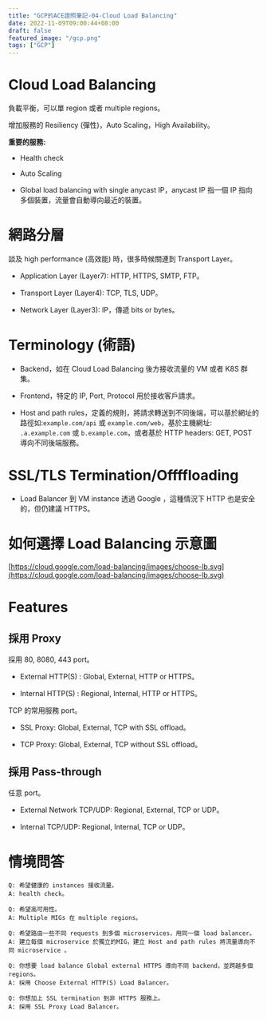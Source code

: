 ```yaml
---
title: "GCP的ACE證照筆記-04-Cloud Load Balancing"
date: 2022-11-09T09:00:44+08:00
draft: false
featured_image: "/gcp.png"
tags: ["GCP"]
---
```


# Cloud Load Balancing

負載平衡，可以單 region 或者 multiple regions。

增加服務的 Resiliency (彈性)，Auto Scaling，High Availability。

**重要的服務:**

* Health check

* Auto Scaling

* Global load balancing with single anycast IP，anycast IP 指一個  IP 指向多個裝置，流量會自動導向最近的裝置。

# 網路分層

談及 high performance (高效能) 時，很多時候關連到 Transport Layer。

* Application Layer (Layer7): HTTP, HTTPS, SMTP, FTP。

* Transport Layer (Layer4): TCP, TLS, UDP。

* Network Layer (Layer3): IP，傳遞 bits or bytes。

# Terminology (術語)

* Backend，如在 Cloud Load Balancing 後方接收流量的 VM 或者 K8S 群集。

* Frontend，特定的 IP, Port, Protocol 用於接收客戶請求。

* Host and path rules，定義的規則，將請求轉送到不同後端，可以基於網址的路徑如:`example.com/api` 或 `example.com/web`，基於主機網址: `.a.example.com` 或 `b.example.com`，或者基於 HTTP headers: GET, POST 導向不同後端服務。

# SSL/TLS Termination/Offffloading

* Load Balancer 到 VM instance 透過 Google ，這種情況下  HTTP 也是安全的，但仍建議 HTTPS。

# 如何選擇 Load Balancing 示意圖

[https://cloud.google.com/load-balancing/images/choose-lb.svg](https://cloud.google.com/load-balancing/images/choose-lb.svg)

# Features

## 採用 Proxy

採用 80, 8080, 443 port。

* External HTTP(S) : Global, External, HTTP or HTTPS。

* Internal HTTP(S) : Regional, Internal, HTTP or HTTPS。

TCP 的常用服務  port。

* SSL Proxy: Global, External, TCP with SSL offload。

* TCP Proxy: Global, External, TCP without SSL offload。

## 採用 Pass-through

任意 port。

* External Network TCP/UDP: Regional, External, TCP or UDP。

* Internal TCP/UDP: Regional, Internal, TCP or UDP。

# 情境問答

```
Q: 希望健康的 instances 接收流量。
A: health check。

Q: 希望高可用性。
A: Multiple MIGs 在 multiple regions。

Q: 希望路由一些不同 requests 到多個 microservices，用同一個 load balancer。
A: 建立每個 microservice 於獨立的MIG，建立 Host and path rules 將流量導向不同 microservice 。

Q: 你想要 load balance Global external HTTPS 導向不同 backend，並跨越多個 regions。
A: 採用 Choose External HTTP(S) Load Balancer。

Q: 你想加上 SSL termination 到非 HTTPS 服務上。
A: 採用 SSL Proxy Load Balancer。
```